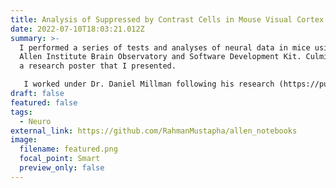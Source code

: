 ```yaml
---
title: Analysis of Suppressed by Contrast Cells in Mouse Visual Cortex
date: 2022-07-10T18:03:21.012Z
summary: >-
  I performed a series of tests and analyses of neural data in mice using the
  Allen Institute Brain Observatory and Software Development Kit. Culminated in
  a research poster that I presented.

   I worked under Dr. Daniel Millman following his research (https://pubmed.ncbi.nlm.nih.gov/33108272) and Dr. Saskia de Vries at the Allen Institute.
draft: false
featured: false
tags:
  - Neuro
external_link: https://github.com/RahmanMustapha/allen_notebooks
image:
  filename: featured.png
  focal_point: Smart
  preview_only: false
---
```


